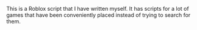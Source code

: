 This is a Roblox script that I have written myself. It has scripts for a lot of games that have been conveniently placed instead of trying to search for them.
